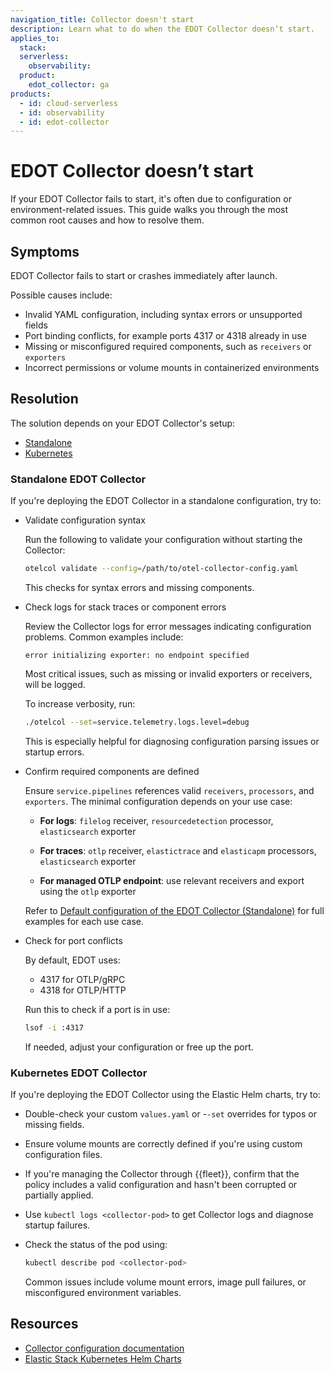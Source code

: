```yaml
---
navigation_title: Collector doesn't start
description: Learn what to do when the EDOT Collector doesn’t start.
applies_to:
  stack:
  serverless:
    observability:
  product:
    edot_collector: ga
products:
  - id: cloud-serverless
  - id: observability
  - id: edot-collector
---
```


# EDOT Collector doesn’t start


If your EDOT Collector fails to start, it's often due to configuration or environment-related issues. This guide walks you through the most common root causes and how to resolve them.

## Symptoms   

EDOT Collector fails to start or crashes immediately after launch.

Possible causes include:

* Invalid YAML configuration, including syntax errors or unsupported fields
* Port binding conflicts, for example ports 4317 or 4318 already in use
* Missing or misconfigured required components, such as `receivers` or `exporters`  
* Incorrect permissions or volume mounts in containerized environments

## Resolution

The solution depends on your EDOT Collector's setup:

* [Standalone](#standalone-edot-collector)
* [Kubernetes](#kubernetes-edot-collector)

### Standalone EDOT Collector

If you're deploying the EDOT Collector in a standalone configuration, try to:

* Validate configuration syntax

   Run the following to validate your configuration without starting the Collector:

   ```bash
   otelcol validate --config=/path/to/otel-collector-config.yaml
   ```
   
   This checks for syntax errors and missing components. 

* Check logs for stack traces or component errors
   
   Review the Collector logs for error messages indicating configuration problems. Common examples include:

   ```
   error initializing exporter: no endpoint specified
   ```
   
   Most critical issues, such as missing or invalid exporters or receivers, will be logged.
   
   To increase verbosity, run:
   
   ```bash
   ./otelcol --set=service.telemetry.logs.level=debug
   ```

   This is especially helpful for diagnosing configuration parsing issues or startup errors.


* Confirm required components are defined

   Ensure `service.pipelines` references valid `receivers`, `processors`, and `exporters`. The minimal configuration depends on your use case:
   
   * **For logs**: `filelog` receiver, `resourcedetection` processor, `elasticsearch` exporter
   
   * **For traces**: `otlp` receiver, `elastictrace` and `elasticapm` processors, `elasticsearch` exporter
   
   * **For managed OTLP endpoint**: use relevant receivers and export using the `otlp` exporter
   
   Refer to [Default configuration of the EDOT Collector (Standalone)](opentelemetry://reference/edot-collector/config/default-config-standalone.md) for full examples for each use case.


* Check for port conflicts

   By default, EDOT uses:
   
   * 4317 for OTLP/gRPC
   * 4318 for OTLP/HTTP
   
   Run this to check if a port is in use:

   ```bash
   lsof -i :4317
   ```

   If needed, adjust your configuration or free up the port.

### Kubernetes EDOT Collector

If you're deploying the EDOT Collector using the Elastic Helm charts, try to:

* Double-check your custom `values.yaml` or -`-set` overrides for typos or missing fields.

* Ensure volume mounts are correctly defined if you're using custom configuration files.

* If you're managing the Collector through {{fleet}}, confirm that the policy includes a valid configuration and hasn't been corrupted or partially applied.

* Use `kubectl logs <collector-pod>` to get Collector logs and diagnose startup failures.

* Check the status of the pod using:

    ```bash
    kubectl describe pod <collector-pod>
    ```

  Common issues include volume mount errors, image pull failures, or misconfigured environment variables.

## Resources

* [Collector configuration documentation](https://opentelemetry.io/docs/collector/configuration/)
* [Elastic Stack Kubernetes Helm Charts](https://github.com/elastic/helm-charts)